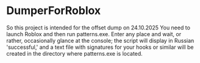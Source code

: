 # DumperForRoblox
So this project is intended for the offset dump on 24.10.2025
You need to launch Roblox and then run patterns.exe. Enter any place and wait, or rather, occasionally glance at the console; the script will display in Russian 'successful,' and a text file with signatures for your hooks or similar will be created in the directory where patterns.exe is located.
